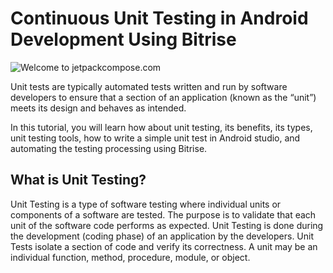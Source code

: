 # Continuous Unit Testing in Android Development Using Bitrise

![Welcome to jetpackcompose.com](https://miro.medium.com/max/1400/1*a7fnh0qKujgvkZQSD0tMeQ.png)

Unit tests are typically automated tests written and run by software developers to ensure that a section of an application (known as the “unit”) meets its design and behaves as intended.

In this tutorial, you will learn how about unit testing, its benefits, its types, unit testing tools, how to write a simple unit test in Android studio, and automating the testing processing using Bitrise.

## What is Unit Testing?
Unit Testing is a type of software testing where individual units or components of a software are tested. The purpose is to validate that each unit of the software code performs as expected. Unit Testing is done during the development (coding phase) of an application by the developers. Unit Tests isolate a section of code and verify its correctness. A unit may be an individual function, method, procedure, module, or object.